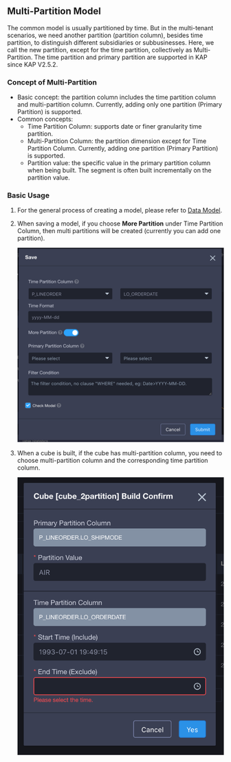 ## Multi-Partition Model

The common model is usually partitioned by time. But in the multi-tenant scenarios, we need another partition (partition column), besides time partition, to distinguish different subsidiaries or subbusinesses. Here, we call the new partition, except for the time partition, collectively as Multi-Partition. The time partition and primary partition are supported in KAP since KAP V2.5.2.

### Concept of Multi-Partition

- Basic concept: the partition column includes the time partition column and multi-partition column. Currently, adding only one partition (Primary Partition) is supported.
- Common concepts:
  - Time Partition Column: supports date or finer granularity time partition.
  - Multi-Partition Column: the partition dimension except for Time Partition Column. Currently, adding one partition (Primary Partition) is supported.
  - Partition value: the specific value in the primary partition column when being built.   The segment is often built incrementally on the partition value. 

### Basic Usage

1. For the general process of creating a model, please refer to [Data Model](data_modeling.en.md).

2. When saving a model, if you choose **More Partition** under Time Partition Column, then multi partitions will be created (currently you can add one partition).

   ![Save multi-partition model](images/multi_partition/save_mp_model_en.png)

3. When a cube is built, if the cube has multi-partition column, you need to choose multi-partition column and the corresponding time partition column.

   ![Save multi-partition model](images/multi_partition/build_mp_cube_en.png)

